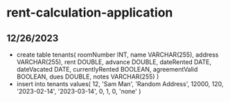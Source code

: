 # rent-calculation-application

## 12/26/2023
- create table tenants(
    roomNumber INT,
    name VARCHAR(255),
    address VARCHAR(255),
    rent DOUBLE,
    advance DOUBLE,
    dateRented DATE, 
    dateVacated DATE, 
    currentlyRented BOOLEAN,
    agreementValid BOOLEAN,
    dues DOUBLE,
    notes VARCHAR(255)
)
- insert into tenants values(
    12,
    'Sam Man',
    'Random Address',
    12000,
    120,
    '2023-02-14', 
    '2023-03-14', 
    0,
    1,
    0,
    'none'
)